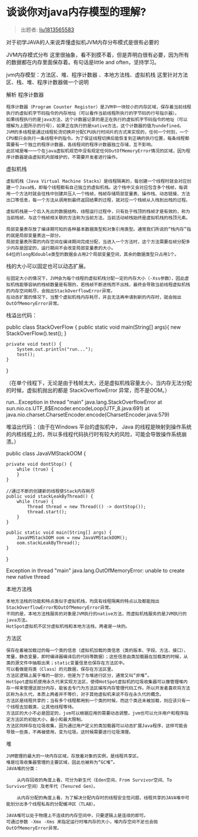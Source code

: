 # 谈谈你对java内存模型的理解?
> 出题者: [liu1813565583](https://github.com/liu1813565583)

对于初学JAVA的人来说弄懂虚拟机JVM内存分布模式是很有必要的

JVM内存模式分布
这里很抽象，看不到摸不着，但是弄明白很有必要，因为所有的数据都在内存里面保存着。有句话是little and often，坚持学习。

jvm内存模型：方法区、堆、程序计数器 、本地方法栈、虚拟机栈
这里针对方法区、栈、堆、程序计数器做一个说明


解析
程序计数器

    程序计数器（Program Counter Register）是JVM中一块较小的内存区域，保存着当前线程执行的虚拟机字节码指令的内存地址（可以看作当前线程所执行的字节码的行号指示器）。
    如果线程执行的是java方法，这个计数器记录的是正在执行的虚拟机字节码指令的地址（可以理解为上图所示的行号），如果正在执行的是native方法，这个计数器的值为undefined。
    JVM的多线程是通过线程轮流切换并分配CPU执行时间片的方式来实现的，任何一个时刻，一个CPU都只会执行一条线程中的指令。为了保证线程切换后能恢复到正确的执行位置，每条线程都需要有一个独立的程序计数器，各线程间的程序计数器独立存储，互不影响。
    此区域是唯一一个在java虚拟机规范中没有规定任何OutOfMemoryError情况的区域，因为程序计数器是由虚拟机内部维护的，不需要开发者进行操作。

虚拟机栈

    虚拟机栈（Java Virtual Machine Stacks）是线程隔离的，每创建一个线程时就会对应创建一个Java栈，即每个线程都有自己独立的虚拟机栈。这个栈中又会对应包含多个栈帧，每调用一个方法时就会往栈中创建并压入一个栈帧，栈帧存储局部变量表、操作栈、动态链接、方法出口等信息，每一个方法从调用到最终返回结果的过程，就对应一个栈帧从入栈到出栈的过程。

    虚拟机栈是一个后入先出的数据结构，线程运行过程中，只有处于栈顶的栈帧才是有效的，称为当前栈帧，与这个栈帧相关联的方法称为当前方法，当前活动帧栈始终是虚拟机栈的栈顶元素。

    局部变量表存放了编译期可知的各种基本数据类型和对象引用类型。通常我们所说的“栈内存”指的就是局部变量表这一部分。
    局部变量表所需的内存空间在编译期间完成分配，当进入一个方法时，这个方法需要在帧分配多少内存是固定的，运行期间不会改变局部变量表的大小。
    64位的long和double类型的数据会占用2个局部变量空间，其余的数据类型只占用1个。

栈的大小可以固定也可以动态扩展。

    在固定大小的情况下，JVM会为每个线程的虚拟机栈分配一定的内存大小（-Xss参数），因此虚拟机栈能够容纳的栈帧数量是有限的，若栈帧不断进栈而不出栈，最终会导致当前线程虚拟机栈的内存空间耗尽，会抛出StackOverflowError异常。
    在动态扩展的情况下，当整个虚拟机栈内存耗尽，并且无法再申请到新的内存时，就会抛出OutOfMemoryError异常。

栈溢出代码：

public class StackOverFlow {
	public static void main(String[] args){
		new StackOverFlow().test();
	}

	private void test() {
		System.out.println("run...");
		test();
	}
}

（在单个线程下，无论是由于栈帧太大，还是虚拟机栈容量太小，当内存无法分配的时候，虚拟机抛出的都是 StackOverflowError 异常，而不是OOM。）

run...Exception in thread "main" java.lang.StackOverflowError
	at sun.nio.cs.UTF_8$Encoder.encodeLoop(UTF_8.java:691)
	at java.nio.charset.CharsetEncoder.encode(CharsetEncoder.java:579)

堆溢出代码：（由于在Windows 平台的虚拟机中， Java 的线程是映射到操作系统的内核线程上的，所以多线程代码执行时有较大的风险，可能会导致操作系统崩溃。）

public class JavaVMStackOOM {

    private void dontStop() {
        while (true) {
        }
    }

    //通过不断的创建新的线程使Stack内存耗尽
    public void stackLeakByThread() {
        while (true) {
            Thread thread = new Thread(() -> dontStop());
            thread.start();
        }
    }

    public static void main(String[] args) {
        JavaVMStackOOM oom = new JavaVMStackOOM();
        oom.stackLeakByThread();
    }

}

Exception in thread "main" java.lang.OutOfMemoryError: unable to create new native thread

本地方法栈

    本地方法栈的功能和特点类似于虚拟机栈，均具有线程隔离的特点以及都能抛出StackOverflowError和OutOfMemoryError异常。
    不同的是，本地方法栈服务的对象是JVM执行的native方法，而虚拟机栈服务的是JVM执行的java方法。
    HotSpot虚拟机不区分虚拟机栈和本地方法栈，两者是一块的。

方法区

    保存在着被加载过的每一个类的信息（虚拟机加载的类信息（类的版本、字段、方法、接口），常量，静态变量，即时编译器编译后的代码等数据）；这些信息由类加载器在加载类的时候，从类的源文件中抽取出来；static变量信息也保存在方法区中。
    可以看做是将类（Class）的元数据，保存在方法区里。
    方法区逻辑上属于堆的一部分，但是为了与堆进行区分，通常又叫“非堆”。
    HotSpot虚拟机使用永久代来实现方法区，使得HotSpot虚拟机的垃圾收集器可以像管理堆内存一样来管理这部分内存，能省去专门为方法区编写内存管理代码工作。所以开发者喜欢将方法区称为永久代，本质上两者并不等价，对于其他虚拟机来说不存在永久代的概念。
    方法区是线程共享的；当有多个线程都用到一个类的时候，而这个类还未被加载，则应该只有一个线程去加载类，让其他线程等待。
    方法区的大小不必是固定的，jvm可以根据应用的需要动态调整。jvm也可以允许用户和程序指定方法区的初始大小，最小和最大限制。
    方法区同样存在垃圾收集，因为通过用户定义的类加载器可以动态扩展Java程序，这样可能会导致一些类，不再被使用，变为垃圾。这时候需要进行垃圾清理。

堆 

    JVM管理的最大的一块内存区域，存放着对象的实例，是线程共享区。
    堆是垃圾收集器管理的主要区域，因此也被称为“GC堆”。
    JAVA堆的分类： 

        从内存回收的角度上看，可分为新生代（Eden空间，From Survivor空间、To Survivor空间）及老年代（Tenured Gen）。

        从内存分配的角度上看，为了解决分配内存时的线程安全性问题，线程共享的JAVA堆中可能划分出多个线程私有的分配缓冲区（TLAB）。

    JAVA堆可以处于物理上不连续的内存空间中，只要逻辑上是连续的即可。
    可通过参数 -Xmx -Xms 来指定运行时堆内存的大小，堆内存空间不足也会抛OutOfMemoryError异常。
